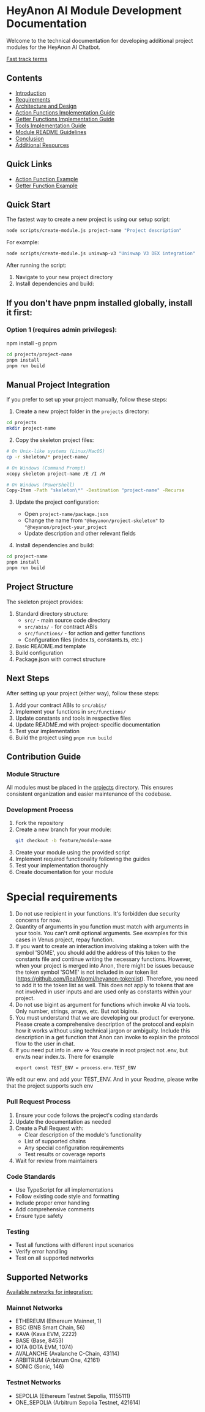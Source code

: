 # HeyAnon AI Module Development Documentation

Welcome to the technical documentation for developing additional project modules for the HeyAnon AI Chatbot.

[Fast track terms](./guides/fast-track-terms.md)

## Contents

- [Introduction](./guides/introduction.md)
- [Requirements](./guides/requirements.md)
- [Architecture and Design](./guides/architecture-and-design.md)
- [Action Functions Implementation Guide](./guides/action-functions.md)
- [Getter Functions Implementation Guide](./guides/getter-functions.md)
- [Tools Implementation Guide](./guides/tools-implementation.md)
- [Module README Guidelines](./guides/module-readme-guidelines.md)
- [Conclusion](./guides/conclusion.md)
- [Additional Resources](./guides/additional-resources.md)

## Quick Links

- [Action Function Example](./guides/action-function-example.md)
- [Getter Function Example](./guides/getter-function-example.md)

## Quick Start

The fastest way to create a new project is using our setup script:

```bash
node scripts/create-module.js project-name "Project description"
```

For example:
```bash
node scripts/create-module.js uniswap-v3 "Uniswap V3 DEX integration"
```

After running the script:
1. Navigate to your new project directory
2. Install dependencies and build:
## If you don't have pnpm installed globally, install it first:
### Option 1 (requires admin privileges):
npm install -g pnpm
```bash
cd projects/project-name
pnpm install
pnpm run build
```

## Manual Project Integration

If you prefer to set up your project manually, follow these steps:

1. Create a new project folder in the `projects` directory:
```bash
cd projects
mkdir project-name
```
2. Copy the skeleton project files:
```bash
# On Unix-like systems (Linux/MacOS)
cp -r skeleton/* project-name/

# On Windows (Command Prompt)
xcopy skeleton project-name /E /I /H

# On Windows (PowerShell)
Copy-Item -Path "skeleton\*" -Destination "project-name" -Recurse
```

3. Update the project configuration:
   - Open `project-name/package.json`
   - Change the name from `"@heyanon/project-skeleton"` to `"@heyanon/project-your_project`
   - Update description and other relevant fields

4. Install dependencies and build:
```bash
cd project-name
pnpm install
pnpm run build
```
## Project Structure

The skeleton project provides:

1. Standard directory structure:
   - `src/` - main source code directory
   - `src/abis/` - for contract ABIs
   - `src/functions/` - for action and getter functions
   - Configuration files (index.ts, constants.ts, etc.)
2. Basic README.md template
3. Build configuration
4. Package.json with correct structure

## Next Steps

After setting up your project (either way), follow these steps:
1. Add your contract ABIs to `src/abis/`
2. Implement your functions in `src/functions/`
3. Update constants and tools in respective files
4. Update README.md with project-specific documentation
5. Test your implementation
6. Build the project using `pnpm run build`

## Contribution Guide

### Module Structure

All modules must be placed in the [projects](./projects) directory. This ensures consistent organization and easier maintenance of the codebase.

### Development Process

1. Fork the repository
2. Create a new branch for your module:
   ```bash
   git checkout -b feature/module-name
   ```
3. Create your module using the provided script
4. Implement required functionality following the guides
5. Test your implementation thoroughly
6. Create documentation for your module
# Special requirements
1. Do not use recipient in your functions. It's forbidden due security concerns for now.
2. Quantity of arguments in you function must match with arguments in your tools. You can't omit optional arguments. See examples for this cases in Venus project, repay function.
3. If you want to create an interaction involving staking a token with the symbol 'SOME', you should add the address of this token to the constants file and continue writing the necessary functions. However, when your project is merged into Anon, there might be issues because the token symbol 'SOME' is not included in our token list (https://github.com/RealWagmi/heyanon-tokenlist). Therefore, you need to add it to the token list as well. This does not apply to tokens that are not involved in user inputs and are used only as constants within your project.
4. Do not use bigint as argument for functions which invoke AI via tools. Only number, strings, arrays, etc. But not bigints.
5. You must understand that we are developing our product for everyone. Please create a comprehensive description of the protocol and explain how it works without using technical jargon or ambiguity. Include this description in a get function that Anon can invoke to explain the protocol flow to the user in chat.
6. If you need put info in .env => You create in root project not .env, but env.ts near index.ts.
There for example
   ```
   export const TEST_ENV = process.env.TEST_ENV
   ```
We edit our env.  and add your TEST_ENV. And in your Readme, please write that the project supports such env 

### Pull Request Process

1. Ensure your code follows the project's coding standards
2. Update the documentation as needed
3. Create a Pull Request with:
   - Clear description of the module's functionality
   - List of supported chains
   - Any special configuration requirements
   - Test results or coverage reports
4. Wait for review from maintainers

### Code Standards

- Use TypeScript for all implementations
- Follow existing code style and formatting
- Include proper error handling
- Add comprehensive comments
- Ensure type safety

### Testing

- Test all functions with different input scenarios
- Verify error handling
- Test on all supported networks

## Supported Networks

[Available networks for integration:](https://github.com/RealWagmi/heyanon-sdk/blob/main/src/blockchain/constants/chains.ts)

### Mainnet Networks

- ETHEREUM (Ethereum Mainnet, 1)
- BSC (BNB Smart Chain, 56)
- KAVA (Kava EVM, 2222)
- BASE (Base, 8453)
- IOTA (IOTA EVM, 1074)
- AVALANCHE (Avalanche C-Chain, 43114)
- ARBITRUM (Arbitrum One, 42161)
- SONIC (Sonic, 146)

### Testnet Networks

- SEPOLIA (Ethereum Testnet Sepolia, 11155111)
- ONE_SEPOLIA (Arbitrum Sepolia Testnet, 421614)


